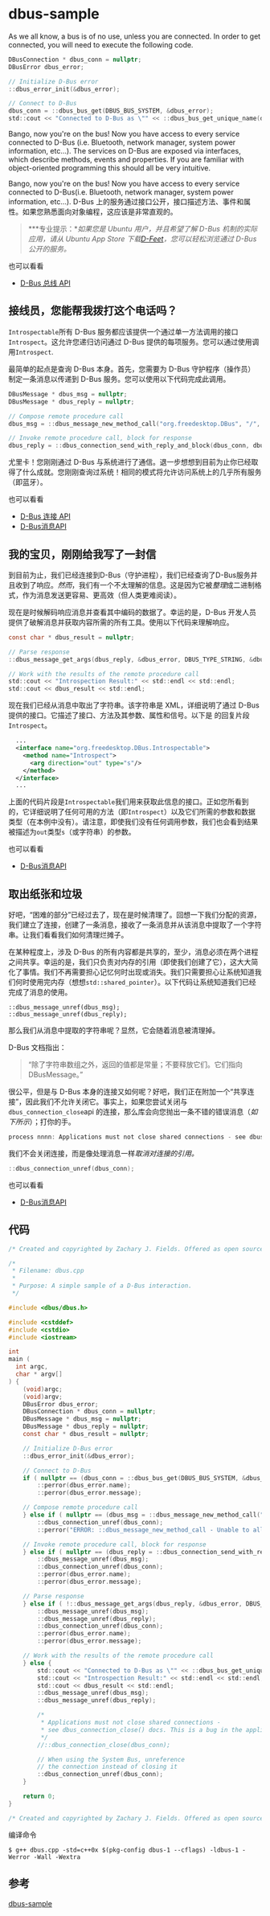 # dbus-sample

As we all know, a bus is of no use, unless you are connected. In order to get connected, you will need to execute the following code.

```c
DBusConnection * dbus_conn = nullptr;
DBusError dbus_error;

// Initialize D-Bus error
::dbus_error_init(&dbus_error);

// Connect to D-Bus
dbus_conn = ::dbus_bus_get(DBUS_BUS_SYSTEM, &dbus_error);
std::cout << "Connected to D-Bus as \"" << ::dbus_bus_get_unique_name(dbus_conn) << "\"." << std::endl;
```

Bango, now you're on the bus! Now you have access to every service connected to D-Bus (i.e. Bluetooth, network manager, system power information, etc...). The services on D-Bus are exposed via interfaces, which describe methods, events and properties. If you are familiar with object-oriented programming this should all be very intuitive.

Bango, now you're on the bus! Now you have access to every service connected to D-Bus(i.e. Bluetooth, network manager, system power information, etc...). D-Bus 上的服务通过接口公开，接口描述方法、事件和属性。如果您熟悉面向对象编程，这应该是非常直观的。

> ***专业提示：**如果您是 Ubuntu 用户，并且希望了解 D-Bus 机制的实际应用，请从 Ubuntu App Store 下载[D-Feet](https://apps.ubuntu.com/cat/applications/d-feet/)，您可以轻松浏览通过 D-Bus 公开的服务。*

也可以看看

- [D-Bus 总线 API](https://dbus.freedesktop.org/doc/api/html/group__DBusBus.html#ga8a9024c78c4ea89b6271f19dbc7861b2)

## 接线员，您能帮我拨打这个电话吗？

`Introspectable`所有 D-Bus 服务都应该提供一个通过单一方法调用的接口`Introspect`。这允许您递归访问通过 D-Bus 提供的每项服务。您可以通过使用调用`Introspect`.

最简单的起点是查询 D-Bus 本身。首先，您需要为 D-Bus 守护程序（操作员）制定一条消息以传递到 D-Bus 服务。您可以使用以下代码完成此调用。

```c
DBusMessage * dbus_msg = nullptr;
DBusMessage * dbus_reply = nullptr;

// Compose remote procedure call
dbus_msg = ::dbus_message_new_method_call("org.freedesktop.DBus", "/", "org.freedesktop.DBus.Introspectable", "Introspect");

// Invoke remote procedure call, block for response
dbus_reply = ::dbus_connection_send_with_reply_and_block(dbus_conn, dbus_msg, DBUS_TIMEOUT_USE_DEFAULT, &dbus_error);
```



尤里卡！您刚刚通过 D-Bus 与系统进行了通信。退一步想想到目前为止你已经取得了什么成就。您刚刚查询过系统！相同的模式将允许访问系统上的几乎所有服务（即蓝牙）。

也可以看看

- [D-Bus 连接 API](https://dbus.freedesktop.org/doc/api/html/group__DBusConnection.html#ga8d6431f17a9e53c9446d87c2ba8409f0)
- [D-Bus消息API](https://dbus.freedesktop.org/doc/api/html/group__DBusMessage.html#gad8953f53ceea7de81cde792e3edd0230)

## 我的宝贝，刚刚给我写了一封信

到目前为止，我们已经连接到D-Bus（守护进程），我们已经查询了D-Bus服务并且收到了响应。*然而*，我们有一个不太理解的信息。这是因为它被*整理*成二进制格式，作为消息发送更容易、更高效（但人类更难阅读）。

现在是时候解码响应消息并查看其中编码的数据了。幸运的是，D-Bus 开发人员提供了破解消息并获取内容所需的所有工具。使用以下代码来理解响应。

```c
const char * dbus_result = nullptr;

// Parse response
::dbus_message_get_args(dbus_reply, &dbus_error, DBUS_TYPE_STRING, &dbus_result, DBUS_TYPE_INVALID);

// Work with the results of the remote procedure call
std::cout << "Introspection Result:" << std::endl << std::endl;
std::cout << dbus_result << std::endl;
```



现在我们已经从消息中取出了字符串。该字符串是 XML，详细说明了通过 D-Bus 提供的接口。它描述了接口、方法及其参数、属性和信号。以下是 的回复片段`Introspect`。

```xml
  ...
  <interface name="org.freedesktop.DBus.Introspectable">
    <method name="Introspect">
      <arg direction="out" type="s"/>
    </method>
  </interface>
  ...
```



上面的代码片段是`Introspectable`我们用来获取此信息的接口。正如您所看到的，它详细说明了任何可用的方法（即`Introspect`）以及它们所需的参数和数据类型（在本例中没有）。请注意，即使我们没有任何调用参数，我们也会看到结果被描述为`out`类型`s`（或字符串）的参数。

也可以看看

- [D-Bus消息API](https://dbus.freedesktop.org/doc/api/html/group__DBusMessage.html#gad8953f53ceea7de81cde792e3edd0230)

## 取出纸张和垃圾

好吧，“困难的部分”已经过去了，现在是时候清理了。回想一下我们分配的资源，我们建立了连接，创建了一条消息，接收了一条消息并从该消息中提取了一个字符串。让我们看看我们如何清理烂摊子。

在某种程度上，涉及 D-Bus 的所有内容都是共享的，至少，消息必须在两个进程之间共享。幸运的是，我们只负责对内存的引用（即使我们创建了它），这大大简化了事情。我们不再需要担心记忆何时出现或消失。我们只需要担心让系统知道我们何时使用完内存（想想`std::shared_pointer`）。以下代码让系统知道我们已经完成了消息的使用。

```
::dbus_message_unref(dbus_msg);
::dbus_message_unref(dbus_reply);
```



那么我们从消息中提取的字符串呢？显然，它会随着消息被清理掉。

D-Bus 文档指出：

> “除了字符串数组之外，返回的值都是常量；不要释放它们。它们指向 DBusMessage。”

很公平，但是与 D-Bus 本身的连接又如何呢？好吧，我们正在附加一个“共享连接”，因此我们不允许关闭它。事实上，如果您尝试关闭与`dbus_connection_close`api 的连接，那么库会向您抛出一条不错的错误消息（*如下所示*）；打你的手。

```c
process nnnn: Applications must not close shared connections - see dbus_connection_close() docs. This is a bug in the application.
```

我们不会关闭连接，而是像处理消息一样*取消对连接的引用。*

```c
::dbus_connection_unref(dbus_conn);
```

也可以看看

- [D-Bus消息API](https://dbus.freedesktop.org/doc/api/html/group__DBusMessage.html#gad8953f53ceea7de81cde792e3edd0230)

## 代码

```c
/* Created and copyrighted by Zachary J. Fields. Offered as open source under the MIT License (MIT). */

/*
 * Filename: dbus.cpp
 *
 * Purpose: A simple sample of a D-Bus interaction.
 */

#include <dbus/dbus.h>

#include <cstddef>
#include <cstdio>
#include <iostream>

int
main (
  int argc,
  char * argv[]
) {
    (void)argc;
    (void)argv;
    DBusError dbus_error;
    DBusConnection * dbus_conn = nullptr;
    DBusMessage * dbus_msg = nullptr;
    DBusMessage * dbus_reply = nullptr;
    const char * dbus_result = nullptr;

    // Initialize D-Bus error
    ::dbus_error_init(&dbus_error);

    // Connect to D-Bus
    if ( nullptr == (dbus_conn = ::dbus_bus_get(DBUS_BUS_SYSTEM, &dbus_error)) ) {
        ::perror(dbus_error.name);
        ::perror(dbus_error.message);

    // Compose remote procedure call
    } else if ( nullptr == (dbus_msg = ::dbus_message_new_method_call("org.freedesktop.DBus", "/", "org.freedesktop.DBus.Introspectable", "Introspect")) ) {
        ::dbus_connection_unref(dbus_conn);
        ::perror("ERROR: ::dbus_message_new_method_call - Unable to allocate memory for the message!");

    // Invoke remote procedure call, block for response
    } else if ( nullptr == (dbus_reply = ::dbus_connection_send_with_reply_and_block(dbus_conn, dbus_msg, DBUS_TIMEOUT_USE_DEFAULT, &dbus_error)) ) {
        ::dbus_message_unref(dbus_msg);
        ::dbus_connection_unref(dbus_conn);
        ::perror(dbus_error.name);
        ::perror(dbus_error.message);

    // Parse response
    } else if ( !::dbus_message_get_args(dbus_reply, &dbus_error, DBUS_TYPE_STRING, &dbus_result, DBUS_TYPE_INVALID) ) {
        ::dbus_message_unref(dbus_msg);
        ::dbus_message_unref(dbus_reply);
        ::dbus_connection_unref(dbus_conn);
        ::perror(dbus_error.name);
        ::perror(dbus_error.message);

    // Work with the results of the remote procedure call
    } else {
        std::cout << "Connected to D-Bus as \"" << ::dbus_bus_get_unique_name(dbus_conn) << "\"." << std::endl;
        std::cout << "Introspection Result:" << std::endl << std::endl;
        std::cout << dbus_result << std::endl;
        ::dbus_message_unref(dbus_msg);
        ::dbus_message_unref(dbus_reply);

        /*
         * Applications must not close shared connections -
         * see dbus_connection_close() docs. This is a bug in the application.
         */
        //::dbus_connection_close(dbus_conn);

        // When using the System Bus, unreference
        // the connection instead of closing it
        ::dbus_connection_unref(dbus_conn);
    }

    return 0;
}

/* Created and copyrighted by Zachary J. Fields. Offered as open source under the MIT License (MIT). */
```

编译命令

```
$ g++ dbus.cpp -std=c++0x $(pkg-config dbus-1 --cflags) -ldbus-1 -Werror -Wall -Wextra
```



## 参考

[dbus-sample](https://github.com/makercrew/dbus-sample)

